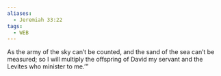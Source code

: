 ```yaml
---
aliases:
  - Jeremiah 33:22
tags:
  - WEB
---
```

As the army of the sky can’t be counted, and the sand of the sea can’t be measured; so I will multiply the offspring of David my servant and the Levites who minister to me.’”